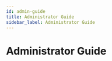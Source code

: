 ```yaml
---
id: admin-guide
title: Administrator Guide
sidebar_label: Administrator Guide
---
```


# Administrator Guide

